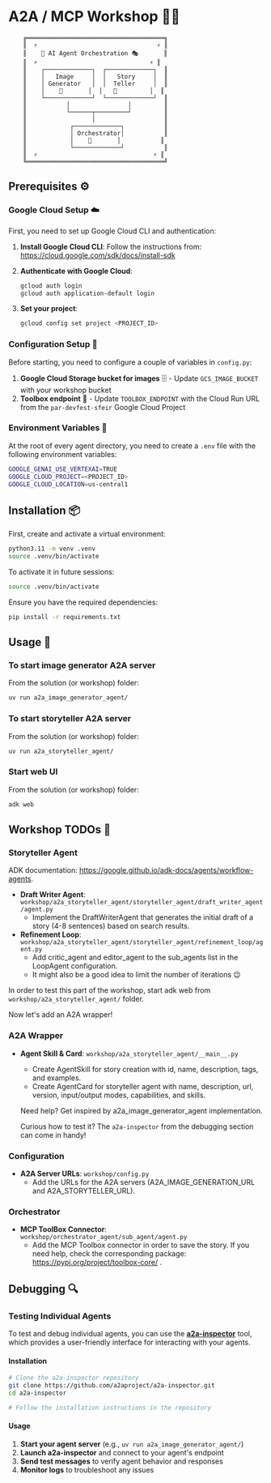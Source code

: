 # A2A / MCP Workshop 🤖✨

```
    ╔══════════════════════════════════════╗
    ║  ⚡                                 ⚡ ║
    ║    🤖 AI Agent Orchestration 🎭       ║
    ║  ⚡                               ⚡ ║
    ║    ┌─────────────┐  ┌─────────────┐  ║
    ║    │   Image     │  │   Story     │  ║
    ║    │ Generator   │  │  Teller     │  ║
    ║    │    🎨       │  │   📖         │  ║
    ║    └─────────────┘  └─────────────┘  ║
    ║           │                │         ║
    ║           └──────┬─────────┘         ║
    ║                  │                   ║
    ║            ┌─────────────┐           ║
    ║            │ Orchestrator│           ║
    ║            │    🎯       │           ║
    ║            └─────────────┘           ║
    ║  ⚡                                ⚡ ║
    ╚══════════════════════════════════════╝
```

## Prerequisites ⚙️

### Google Cloud Setup ☁️

First, you need to set up Google Cloud CLI and authentication:

1. **Install Google Cloud CLI**:
   Follow the instructions from: https://cloud.google.com/sdk/docs/install-sdk

2. **Authenticate with Google Cloud**:
   ```bash
   gcloud auth login
   gcloud auth application-default login
   ```

3. **Set your project**:
   ```bash
   gcloud config set project <PROJECT_ID>
   ```

### Configuration Setup 🔧

Before starting, you need to configure a couple of variables in `config.py`:

1. **Google Cloud Storage bucket for images** 🗄️ - Update `GCS_IMAGE_BUCKET` with your workshop bucket
2. **Toolbox endpoint** 🔧 - Update `TOOLBOX_ENDPOINT` with the Cloud Run URL from the `par-devfest-sfeir` Google Cloud Project

### Environment Variables 🔐

At the root of every agent directory, you need to create a `.env` file with the following environment variables:

```bash
GOOGLE_GENAI_USE_VERTEXAI=TRUE
GOOGLE_CLOUD_PROJECT=<PROJECT_ID>
GOOGLE_CLOUD_LOCATION=us-central1
```

## Installation 📦

First, create and activate a virtual environment:

```bash
python3.11 -m venv .venv
source .venv/bin/activate
```

To activate it in future sessions:

```bash
source .venv/bin/activate
```

Ensure you have the required dependencies:

```bash
pip install -r requirements.txt
```

## Usage 🚀

### To start image generator A2A server
From the solution (or workshop) folder:
```bash
uv run a2a_image_generator_agent/
```

### To start storyteller A2A server
From the solution (or workshop) folder:
```bash
uv run a2a_storyteller_agent/
```

### Start web UI
From the solution (or workshop) folder:
```bash
adk web
```

## Workshop TODOs 📝

### Storyteller Agent
ADK documentation: https://google.github.io/adk-docs/agents/workflow-agents.
- **Draft Writer Agent**: `workshop/a2a_storyteller_agent/storyteller_agent/draft_writer_agent/agent.py`
  - Implement the DraftWriterAgent that generates the initial draft of a story (4-8 sentences) based on search results.
- **Refinement Loop**: `workshop/a2a_storyteller_agent/storyteller_agent/refinement_loop/agent.py`
  - Add critic_agent and editor_agent to the sub_agents list in the LoopAgent configuration.
  - It might also be a good idea to limit the number of iterations 😉 

In order to test this part of the workshop, start adk web from `workshop/a2a_storyteller_agent/` folder.

Now let's add an A2A wrapper!

### A2A Wrapper
- **Agent Skill & Card**: `workshop/a2a_storyteller_agent/__main__.py`
  - Create AgentSkill for story creation with id, name, description, tags, and examples.
  - Create AgentCard for storyteller agent with name, description, url, version, input/output modes, capabilities, and skills.
  
  Need help? Get inspired by a2a_image_generator_agent implementation.

  Curious how to test it? The `a2a-inspector` from the debugging section can come in handy!

### Configuration
- **A2A Server URLs**: `workshop/config.py`
  - Add the URLs for the A2A servers (A2A_IMAGE_GENERATION_URL and A2A_STORYTELLER_URL).

### Orchestrator
- **MCP ToolBox Connector**: `workshop/orchestrator_agent/sub_agent/agent.py`
  - Add the MCP Toolbox connector in order to save the story. If you need help, check the corresponding package: https://pypi.org/project/toolbox-core/ .


## Debugging 🔍

### Testing Individual Agents

To test and debug individual agents, you can use the **[a2a-inspector](https://github.com/a2aproject/a2a-inspector)** tool, which provides a user-friendly interface for interacting with your agents.

#### Installation
```bash
# Clone the a2a-inspector repository
git clone https://github.com/a2aproject/a2a-inspector.git
cd a2a-inspector

# Follow the installation instructions in the repository
```

#### Usage
1. **Start your agent server** (e.g., `uv run a2a_image_generator_agent/`)
2. **Launch a2a-inspector** and connect to your agent's endpoint
3. **Send test messages** to verify agent behavior and responses
4. **Monitor logs** to troubleshoot any issues
